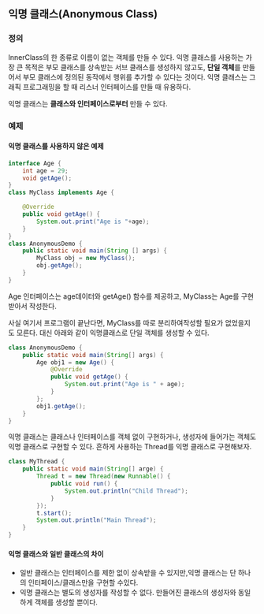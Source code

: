 ## 익명 클래스(Anonymous Class)

### 정의

InnerClass의 한 종류로 이름이 없는 객체를 만들 수 있다. 익명 클래스를 사용하는 가장 큰 목적은 부모 클래스를 상속받는 서브 클래스를 생성하지 않고도, **단일 객체**를 만들어서 부모 클래스에 정의된 동작에서 행위를 추가할 수 있다는 것이다.  익명 클래스는 그래픽 프로그래밍을 할 때 리스너 인터페이스를 만들 때 유용하다.  

익명 클래스는 **클래스와 인터페이스로부터** 만들 수 있다. 

### 예제

#### 익명 클래스를 사용하지 않은 예제

```java
interface Age {
    int age = 29;
    void getAge();
}
class MyClass implements Age {

    @Override
    public void getAge() {
        System.out.print("Age is "+age);
    }
}
class AnonymousDemo {
    public static void main(String [] args) {
        MyClass obj = new MyClass();
        obj.getAge();
    }
}
```

Age 인터페이스는 age데이터와 getAge() 함수를 제공하고, MyClass는 Age를 구현받아서 작성한다.

사실 여기서 프로그램이 끝난다면, MyClass를 따로 분리하여작성할 필요가 없었을지도 모른다.  대신 아래와 같이 익명클래스로 단일 객체를 생성할 수 있다.

```java
class AnonymousDemo {
    public static void main(String[] args) {
        Age obj1 = new Age() {
            @Override
            public void getAge() {
                System.out.print("Age is " + age);
            }
        };
        obj1.getAge();
    }
}
```

익명 클래스는 클래스나 인터페이스를 객체 없이 구현하거나, 생성자에 들어가는 객체도 익명 클래스로 구현할 수 있다. 흔하게 사용하는 Thread를 익명 클래스로 구현해보자.

```java
class MyThread {
    public static void main(String[] arge) {
        Thread t = new Thread(new Runnable() {
            public void run() {
                System.out.println("Child Thread");
            }
        });
        t.start();
        System.out.println("Main Thread");
    }
}
```

#### 익명 클래스와 일반 클래스의 차이

- 일반 클래스는 인터페이스를 제한 없이 상속받을 수 있지만,익명 클래스는 단 하나의 인터페이스/클래스만을 구현할 수있다.
- 익명 클래스는 별도의 생성자를 작성할 수 없다. 만들어진 클래스의 생성자와 동일하게 객체를 생성할 뿐이다.

